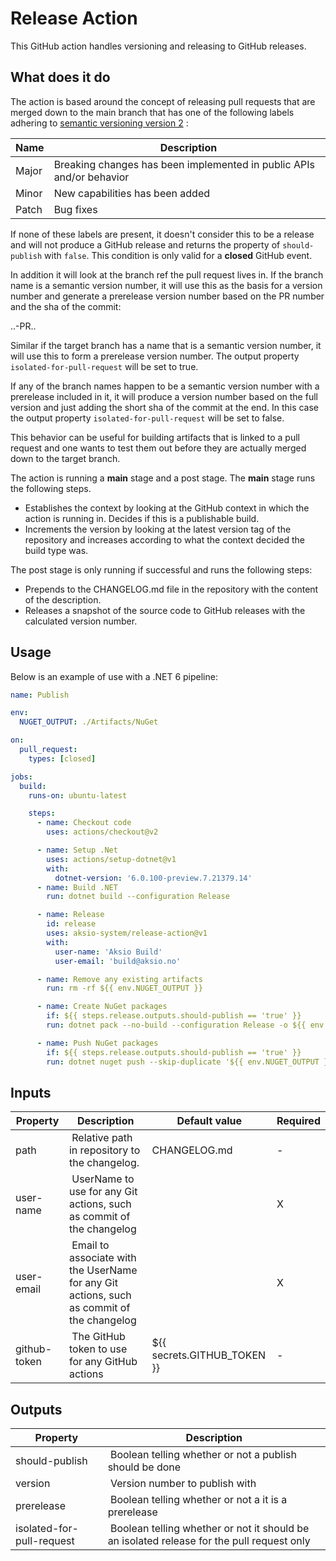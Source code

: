 # Release Action

This GitHub action handles versioning and releasing to GitHub releases.

## What does it do

The action is based around the concept of releasing pull requests that are merged down to the main branch that has
one of the following labels adhering to [semantic versioning version 2](https://semver.org) :

| Name | Description |
| ---- | ----------- |
| Major | Breaking changes has been implemented in public APIs and/or behavior |
| Minor | New capabilities has been added |
| Patch | Bug fixes |

If none of these labels are present, it doesn't consider this to be a release and will not produce a GitHub release and returns
the property of `should-publish` with `false`. This condition is only valid for a **closed** GitHub event.

In addition it will look at the branch ref the pull request lives in. If the branch name is a semantic version number, it will use this as the
basis for a version number and generate a prerelease version number based on the PR number and the sha of the commit:

<major>.<minor>.<patch>-PR<number>.<short sha>.

Similar if the target branch has a name that is a semantic version number, it will use this to form a prerelease version number.
The output property `isolated-for-pull-request` will be set to true.

If any of the branch names happen to be a semantic version number with a prerelease included in it, it will produce a version number
based on the full version and just adding the short sha of the commit at the end. In this case the output property `isolated-for-pull-request` will be set to false.

This behavior can be useful for building artifacts that is linked to a pull request and one wants to test them out before they are actually
merged down to the target branch.

The action is running a **main** stage and a post stage. The **main** stage runs the following steps.

* Establishes the context by looking at the GitHub context in which the action is running in. Decides if this is a publishable build.
* Increments the version by looking at the latest version tag of the repository and increases according to what the context decided the build type was.

The post stage is only running if successful and runs the following steps:

* Prepends to the CHANGELOG.md file in the repository with the content of the description.
* Releases a snapshot of the source code to GitHub releases with the calculated version number.

## Usage

Below is an example of use with a .NET 6 pipeline:

```yml
name: Publish

env:
  NUGET_OUTPUT: ./Artifacts/NuGet

on:
  pull_request:
    types: [closed]  

jobs:
  build:
    runs-on: ubuntu-latest

    steps:
      - name: Checkout code
        uses: actions/checkout@v2

      - name: Setup .Net
        uses: actions/setup-dotnet@v1
        with:
          dotnet-version: '6.0.100-preview.7.21379.14'
      - name: Build .NET
        run: dotnet build --configuration Release

      - name: Release
        id: release
        uses: aksio-system/release-action@v1
        with:
          user-name: 'Aksio Build'
          user-email: 'build@aksio.no'

      - name: Remove any existing artifacts
        run: rm -rf ${{ env.NUGET_OUTPUT }}

      - name: Create NuGet packages
        if: ${{ steps.release.outputs.should-publish == 'true' }}
        run: dotnet pack --no-build --configuration Release -o ${{ env.NUGET_OUTPUT }} -p:PackageVersion=${{ steps.release.outputs.version }} -p:IncludeSymbols=true -p:SymbolPackageFormat=snupkg

      - name: Push NuGet packages
        if: ${{ steps.release.outputs.should-publish == 'true' }}
        run: dotnet nuget push --skip-duplicate '${{ env.NUGET_OUTPUT }}/*.nupkg' --api-key ${{ secrets.NUGET_API_KEY }} --source https://api.nuget.org/v3/index.json
```

## Inputs

| Property | Description | Default value | Required |
| -------- | ----------- | ------------- | -------- |
| path | Relative path in repository to the changelog. | CHANGELOG.md | - |
| user-name | UserName to use for any Git actions, such as commit of the changelog | | X |
| user-email | Email to associate with the UserName for any Git actions, such as commit of the changelog | | X |
| github-token | The GitHub token to use for any GitHub actions | ${{ secrets.GITHUB_TOKEN }} | - |

## Outputs

| Property | Description |
| -------- | ----------- |
| should-publish | Boolean telling whether or not a publish should be done |
| version | Version number to publish with |
| prerelease | Boolean telling whether or not a it is a prerelease |
| isolated-for-pull-request | Boolean telling whether or not it should be an isolated release for the pull request only |
